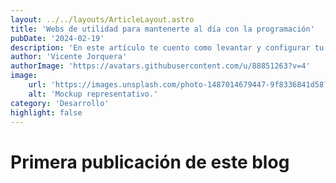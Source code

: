 ```yaml
---
layout: ../../layouts/ArticleLayout.astro
title: 'Webs de utilidad para mantenerte al día con la programación'
pubDate: '2024-02-19'
description: 'En este artículo te cuento como levantar y configurar tu propio servidor de DNS en tu distribución de RHEL y derivadas.'
author: 'Vicente Jorquera'
authorImage: 'https://avatars.githubusercontent.com/u/88851263?v=4'
image:
    url: 'https://images.unsplash.com/photo-1487014679447-9f8336841d58?q=80&w=2805&auto=format&fit=crop&ixlib=rb-4.0.3&ixid=M3wxMjA3fDB8MHxwaG90by1wYWdlfHx8fGVufDB8fHx8fA%3D%3D'
    alt: 'Mockup representativo.'
category: 'Desarrollo'
highlight: false
---
```


# Primera publicación de este blog